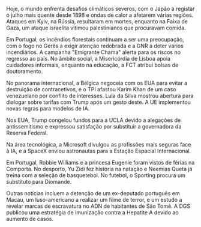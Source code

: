 Hoje, o mundo enfrenta desafios climáticos severos, com o Japão a registar o julho mais quente desde 1898 e ondas de calor a afetarem várias regiões. Ataques em Kyiv, na Rússia, resultaram em mortes, enquanto na Faixa de Gaza, um ataque israelita vitimou palestinianos que procuravam comida.

Em Portugal, os incêndios florestais continuam a ser uma preocupação, com o fogo no Gerês a exigir atenção redobrada e a GNR a deter vários incendiários. A campanha "Emigrante Chama" alerta para os riscos no regresso ao país. No âmbito social, a Misericórdia de Lisboa apoia cuidadores informais, enquanto na educação, a FCT atribui bolsas de doutoramento.

No panorama internacional, a Bélgica negoceia com os EUA para evitar a destruição de contracetivos, e o TPI afastou Karim Khan de um caso venezuelano por conflito de interesses. Lula da Silva mostrou abertura para dialogar sobre tarifas com Trump após um gesto deste. A UE implementou novas regras para modelos de IA.

Nos EUA, Trump congelou fundos para a UCLA devido a alegações de antissemitismo e expressou satisfação por substituir a governadora da Reserva Federal.

Na área tecnológica, a Microsoft divulgou as profissões mais seguras face à IA, e a SpaceX enviou astronautas para a Estação Espacial Internacional.

Em Portugal, Robbie Williams e a princesa Eugenie foram vistos de férias na Comporta. No desporto, Yu Zidi fez história na natação e Neemias Queta já treina com a seleção de basquetebol. No futebol, o Sporting procura um substituto para Diomande.

Outras notícias incluem a detenção de um ex-deputado português em Macau, um luso-americano a realizar um filme de terror, e um estudo a revelar marcas de escravatura no ADN de habitantes de São Tomé. A DGS publicou uma estratégia de imunização contra a Hepatite A devido ao aumento de casos.